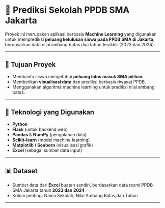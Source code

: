 # 🧠 Prediksi Sekolah PPDB SMA Jakarta

Proyek ini merupakan aplikasi berbasis **Machine Learning** yang digunakan untuk memprediksi **peluang kelulusan siswa pada PPDB SMA di Jakarta**, berdasarkan data nilai ambang batas dua tahun terakhir (2023 dan 2024).

---

## 🎯 Tujuan Proyek

- Membantu siswa mengetahui **peluang lolos masuk SMA pilihan**.
- Memberikan **visualisasi data** dan prediksi berbasis riwayat PPDB.
- Menggunakan algoritma machine learning untuk prediksi nilai ambang batas.

---

## 🚀 Teknologi yang Digunakan

- **Python**
- **Flask** (untuk backend web)
- **Pandas** & **NumPy** (pengolahan data)
- **Scikit-learn** (model machine learning)
- **Matplotlib / Seaborn** (visualisasi grafik)
- **Excel** (sebagai sumber data input)

---

## 📊 Dataset

- Sumber data dari **Excel** buatan sendiri, berdasarkan data resmi PPDB SMA Jakarta tahun **2023 dan 2024**.
- Kolom penting: Nama Sekolah, Nilai Ambang Batas,dan Tahun
---


